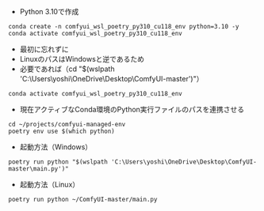 - Python 3.10で作成
```
conda create -n comfyui_wsl_poetry_py310_cu118_env python=3.10 -y
conda activate comfyui_wsl_poetry_py310_cu118_env
```

- 最初に忘れずに
- LinuxのパスはWindowsと逆であるため
- 必要であれば（cd "$(wslpath 'C:\Users\yoshi\OneDrive\Desktop\ComfyUI-master')"）
```
conda activate comfyui_wsl_poetry_py310_cu118_env
```

- 現在アクティブなConda環境のPython実行ファイルのパスを連携させる
```
cd ~/projects/comfyui-managed-env
poetry env use $(which python)
```

- 起動方法（Windows）
```
poetry run python "$(wslpath 'C:\Users\yoshi\OneDrive\Desktop\ComfyUI-master\main.py')"
```
- 起動方法（Linux）
```
poetry run python ~/ComfyUI-master/main.py
```
